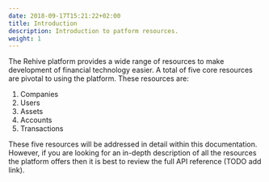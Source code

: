 ```yaml
---
date: 2018-09-17T15:21:22+02:00
title: Introduction
description: Introduction to patform resources.
weight: 1
---
```


The Rehive platform provides a wide range of resources to make development of financial technology easier. A total of five core resources are pivotal to using the platform. These resources are:

1. Companies
2. Users
3. Assets
4. Accounts
5. Transactions

These five resources will be  addressed in detail within this documentation. However, if you are looking for an in-depth description of all the resources the platform offers then it is best to review the full API reference (TODO add link).